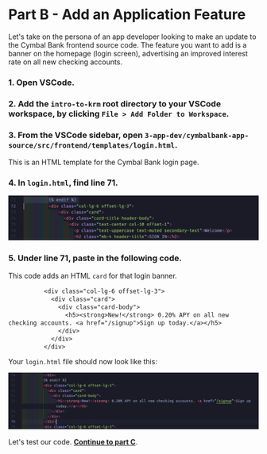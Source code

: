 
# Part B - Add an Application Feature 

Let's take on the persona of an app developer looking to make an update to the Cymbal Bank frontend source code. The feature you want to add is a banner on the homepage (login screen), advertising an improved interest rate on all new checking accounts.  

### 1. **Open VSCode**. 

### 2. **Add the `intro-to-krm` root directory to your VSCode workspace**, by clicking `File > Add Folder to Workspace`. 

### 3. **From the VSCode sidebar, open `3-app-dev/cymbalbank-app-source/src/frontend/templates/login.html`**. 

This is an HTML template for the Cymbal Bank login page. 

### 4. **In `login.html`, find line 71**.  

![screenshot](screenshots/vscode-login-before.png)

### 5. **Under line 71, paste in the following code.** 

This code adds an HTML `card` for that login banner. 

```
          <div class="col-lg-6 offset-lg-3">
            <div class="card">
              <div class="card-body">
                <h5><strong>New!</strong> 0.20% APY on all new checking accounts. <a href="/signup">Sign up today.</a></h5>
              </div>
            </div>
          </div>
```

Your `login.html` file should now look like this: 

![screenshot](screenshots/vscode-login-after.png)

Let's test our code. **[Continue to part C](partC-test.md)**.